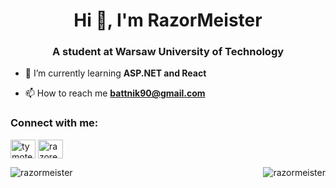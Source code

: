 <h1 align="center">Hi 👋, I'm RazorMeister</h1>
<h3 align="center">A student at Warsaw University of Technology</h3>

- 🌱 I’m currently learning **ASP.NET and React**

- 📫 How to reach me **battnik90@gmail.com**

<h3 align="left">Connect with me:</h3>
<p align="left">
<a href="https://linkedin.com/in/tymoteusz-bartnik" target="blank"><img align="center" src="https://cdn.jsdelivr.net/npm/simple-icons@3.0.1/icons/linkedin.svg" alt="tymoteusz-bartnik" height="30" width="40" /></a>
<a href="https://fb.com/razorekmeister" target="blank"><img align="center" src="https://cdn.jsdelivr.net/npm/simple-icons@3.0.1/icons/facebook.svg" alt="razorekmeister" height="30" width="40" /></a>
</p>
<p><img align="left" src="https://github-readme-stats.vercel.app/api/top-langs?username=razormeister&show_icons=true&locale=en&layout=compact" alt="razormeister" /></p>

<p>&nbsp;<img align="right" src="https://github-readme-stats.vercel.app/api?username=razormeister&show_icons=true&locale=en" alt="razormeister" /></p>
